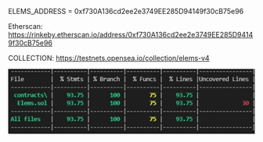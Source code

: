 ELEMS_ADDRESS = 0xf730A136cd2ee2e3749EE285D94149f30cB75e96

Etherscan: https://rinkeby.etherscan.io/address/0xf730A136cd2ee2e3749EE285D94149f30cB75e96

COLLECTION: https://testnets.opensea.io/collection/elems-v4

![alt text](coverage1.jpg)